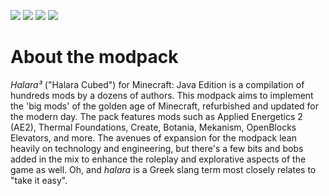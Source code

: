 <p align="center">
  <src="https://i.imgur.com/s4UqLLe.png">
</p>

![](https://cf.way2muchnoise.eu/full_halara-cubed_downloads.svg) ![](https://cf.way2muchnoise.eu/versions/halara-cubed.svg) ![](https://img.shields.io/badge/mod%20loader-forge-1976d2?style=flat-square) ![](https://img.shields.io/badge/environment-client-1976d2?style=flat-square)

# About the modpack
_Halara³_ ("Halara Cubed") for Minecraft: Java Edition is a compilation of hundreds mods by a dozens of authors. This modpack aims to implement the 'big mods' of the golden age of Minecraft, refurbished and updated for the modern day. The pack features mods such as Applied Energetics 2 (AE2), Thermal Foundations, Create, Botania, Mekanism, OpenBlocks Elevators, and more. The avenues of expansion for the modpack lean heavily on technology and engineering, but there's a few bits and bobs added in the mix to enhance the roleplay and explorative aspects of the game as well. Oh, and _halara_ is a Greek slang term most closely relates to "take it easy".


